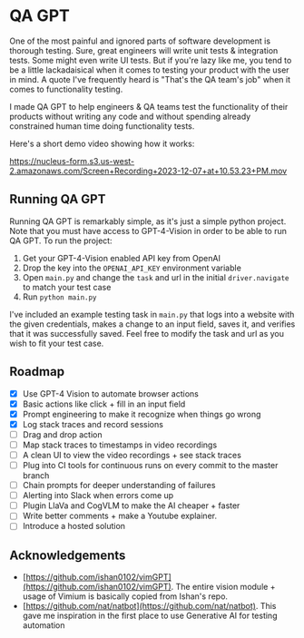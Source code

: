 # QA GPT

One of the most painful and ignored parts of software development is thorough testing. Sure, great engineers will write unit tests & integration tests. Some might even write UI tests. But if you're lazy like me, you tend to be a little lackadaisical when it comes to testing your product with the user in mind. A quote I've frequently heard is "That's the QA team's job" when it comes to functionality testing.

I made QA GPT to help engineers & QA teams test the functionality of their products without writing any code and without spending already constrained human time doing functionality tests.

Here's a short demo video showing how it works:

https://nucleus-form.s3.us-west-2.amazonaws.com/Screen+Recording+2023-12-07+at+10.53.23+PM.mov

## Running QA GPT

Running QA GPT is remarkably simple, as it's just a simple python project. Note that you must have access to GPT-4-Vision in order to be able to run QA GPT. To run the project:

1. Get your GPT-4-Vision enabled API key from OpenAI
2. Drop the key into the `OPENAI_API_KEY` environment variable
3. Open `main.py` and change the `task` and url in the initial `driver.navigate` to match your test case
4. Run `python main.py`

I've included an example testing task in `main.py` that logs into a website with the given credentials, makes a change to an input field, saves it, and verifies that it was successfully saved. Feel free to modify the task and url as you wish to fit your test case.

## Roadmap

- [x] Use GPT-4 Vision to automate browser actions
- [x] Basic actions like click + fill in an input field
- [x] Prompt engineering to make it recognize when things go wrong
- [x] Log stack traces and record sessions
- [ ] Drag and drop action
- [ ] Map stack traces to timestamps in video recordings
- [ ] A clean UI to view the video recordings + see stack traces
- [ ] Plug into CI tools for continuous runs on every commit to the master branch
- [ ] Chain prompts for deeper understanding of failures
- [ ] Alerting into Slack when errors come up
- [ ] Plugin LlaVa and CogVLM to make the AI cheaper + faster
- [ ] Write better comments + make a Youtube explainer.
- [ ] Introduce a hosted solution

## Acknowledgements

- [https://github.com/ishan0102/vimGPT](https://github.com/ishan0102/vimGPT). The entire vision module + usage of Vimium is basically copied from Ishan's repo.
- [https://github.com/nat/natbot](https://github.com/nat/natbot). This gave me inspiration in the first place to use Generative AI for testing automation
